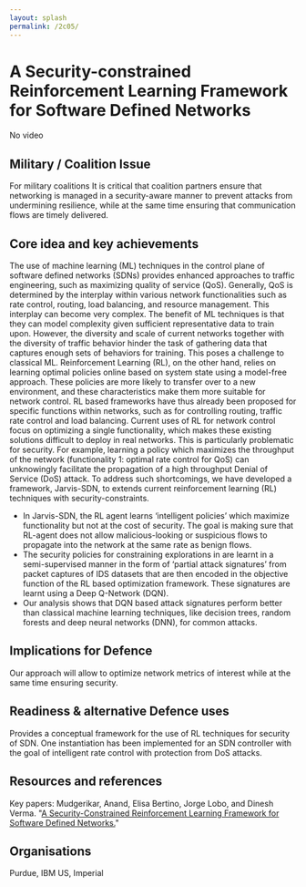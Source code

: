 ```yaml
---
layout: splash
permalink: /2c05/
---
```


# A Security-constrained Reinforcement Learning Framework for Software Defined Networks
No video
<!-- [Watch the video](https://ibm.box.com/xxx) -->

## Military / Coalition Issue
For military coalitions It is critical that coalition partners ensure that networking is managed in a security-aware manner to prevent attacks from undermining resilience, while at the same time ensuring that communication flows are timely delivered.

## Core idea and key achievements
The use of machine learning (ML) techniques in the control plane of software defined networks (SDNs) provides enhanced approaches to traffic engineering, such as maximizing quality of service (QoS). Generally, QoS is determined by the interplay within various network functionalities such as rate control, routing, load balancing, and resource management.
This interplay can become very complex. The benefit of ML techniques is that they can model complexity given sufficient representative data to train upon. However, the diversity and scale of current networks together with the diversity of traffic behavior hinder the task of gathering data that captures enough sets of behaviors for training. This poses a challenge to
classical ML. Reinforcement Learning (RL), on the other hand, relies on learning optimal policies online based on system state using a model-free approach. These policies are more likely to transfer over to a new environment, and these characteristics make them more suitable for network control. RL based frameworks have thus already been proposed for specific functions within networks, such as for controlling routing, traffic rate control and load balancing. Current uses of RL for network control focus on optimizing a single functionality, which makes these existing solutions difficult to deploy in real networks. This is particularly problematic for security. For example, learning a policy which maximizes the throughput of the network (functionality 1: optimal rate control for QoS) can unknowingly facilitate the propagation of a high throughput Denial of Service (DoS) attack. To address such shortcomings, we have developed a framework, Jarvis-SDN, to extends current reinforcement learning (RL) techniques with security-constraints.
- In Jarvis-SDN, the RL agent learns ‘intelligent policies’ which maximize functionality but not at the cost of security. The goal is making sure that RL-agent does not allow malicious-looking or suspicious flows to propagate into the network at the same rate as benign flows.
- The security policies for constraining explorations in are learnt in a semi-supervised manner in the form of ‘partial attack signatures’ from packet captures of IDS datasets that are then encoded in the objective function of the RL based optimization framework. These signatures are learnt using a Deep Q-Network (DQN).
- Our analysis shows that DQN based attack signatures perform better than classical machine learning techniques, like decision trees, random forests and deep neural networks (DNN), for common attacks.

## Implications for Defence
Our approach will allow to optimize network metrics of interest while at the same time ensuring security.  

## Readiness & alternative Defence uses
Provides a conceptual framework for the use of RL techniques for security of SDN. One instantiation has been implemented for an SDN controller with the goal of intelligent rate control with protection from DoS attacks.

## Resources and references
Key papers: Mudgerikar, Anand, Elisa Bertino, Jorge Lobo, and Dinesh Verma. "[A Security-Constrained Reinforcement Learning Framework for Software Defined Networks.](/doc-6090/)"

## Organisations
Purdue, IBM US, Imperial 
